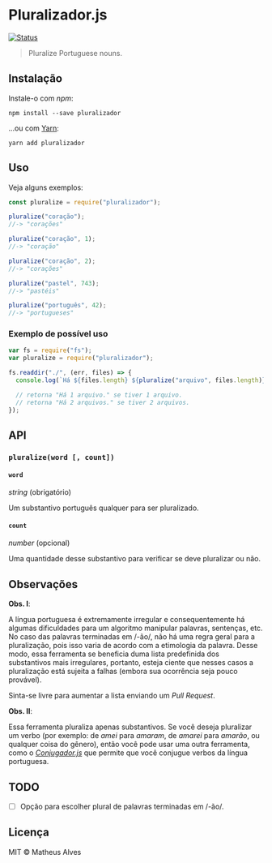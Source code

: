 # Pluralizador.js

[![Status](https://travis-ci.org/theuves/pluralizador.js.svg?branch=master)](https://travis-ci.org/theuves/pluralizador.js)

> Pluralize Portuguese nouns.

## Instalação

Instale-o com *npm*:

```
npm install --save pluralizador
```

...ou com [Yarn](https://yarnpkg.com/):

```
yarn add pluralizador
```

## Uso

Veja alguns exemplos:

```js
const pluralize = require("pluralizador");

pluralize("coração");
//-> "corações"

pluralize("coração", 1);
//-> "coração"

pluralize("coração", 2);
//-> "corações"

pluralize("pastel", 743);
//-> "pastéis"

pluralize("português", 42);
//-> "portugueses"
```

### Exemplo de possível uso

```js
var fs = require("fs");
var pluralize = require("pluralizador");

fs.readdir("./", (err, files) => {
  console.log(`Há ${files.length} ${pluralize("arquivo", files.length)}.`);

  // retorna "Há 1 arquivo." se tiver 1 arquivo.
  // retorna "Há 2 arquivos." se tiver 2 arquivos.
});
```

## API

### `pluralize(word [, count])`

#### `word`

*string* (obrigatório)

Um substantivo português qualquer para ser pluralizado.

#### `count`

*number* (opcional)

Uma quantidade desse substantivo para verificar se deve pluralizar ou não.

## Observações

**Obs. I**:

A língua portuguesa é extremamente irregular e consequentemente há algumas
dificuldades para um algoritmo manipular palavras, sentenças, etc. No caso das
palavras terminadas em /-ão/, não há uma regra geral para a pluralização, pois
isso varia de acordo com a etimologia da palavra. Desse modo, essa ferramenta
se beneficia duma lista predefinida dos substantivos mais irregulares,
portanto, esteja ciente que nesses casos a pluralização está sujeita a falhas
(embora sua ocorrência seja pouco provável).

Sinta-se livre para aumentar a lista enviando um *Pull Request*.

**Obs. II**:

Essa ferramenta pluraliza apenas substantivos. Se você deseja pluralizar um verbo
(por exemplo: de *amei* para *amaram*, de *amarei* para *amarão*, ou qualquer
coisa do gênero), então você pode usar uma outra ferramenta, como o
[*Conjugador.js*](https://github.com/theuves/conjugador) que permite que
você conjugue verbos da língua portuguesa.

## TODO

- [ ] Opção para escolher plural de palavras terminadas em /-ão/.

## Licença

MIT &copy; Matheus Alves
